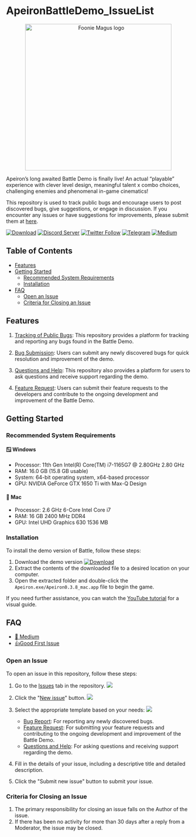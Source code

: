 # ApeironBattleDemo_IssueList

<p align="center">
  <a href="https://fooniemagus.com/">
    <img src="https://fooniemagus.com/foonie_magus_logo_white.png" width="400" alt="Foonie Magus logo">
  </a>
</p>

Apeiron’s long awaited Battle Demo is finally live! An actual “playable” experience with clever level design, meaningful talent x combo choices, challenging enemies and phenomenal in-game cinematics!

This repository is used to track public bugs and encourage users to post discovered bugs, give suggestions, or engage in discussion. If you encounter any issues or have suggestions for improvements, please submit them at [here](https://github.com/FoonieMagus/ApeironBattleDemo_IssueList/issues/new/choose).

[![Download](https://img.shields.io/badge/Platform-Windows_|_macOS-brightgreen?style=for-the-badge)](https://marketplace.apeironnft.com/battle/demo/download/)
[![Discord Server](https://img.shields.io/badge/Discord-7289DA?style=for-the-badge&logo=discord&logoColor=white)](https://discord.gg/apeironnft)
[![Twitter Follow](https://img.shields.io/badge/Twitter-1DA1F2?style=for-the-badge&logo=twitter&logoColor=white)](https://twitter.com/ApeironNFT)
[![Telegram](https://img.shields.io/badge/Telegram-2CA5E0?style=for-the-badge&logo=telegram&logoColor=white)](https://t.me/apeiron_official)
[![Medium](https://img.shields.io/badge/Medium-12100E?style=for-the-badge&logo=medium&logoColor=white)](https://blog.apeironnft.com/)

## Table of Contents

- [Features](#features)
- [Getting Started](#getting-started)
  - [Recommended System Requirements](#recommended-system-requirements)
  - [Installation](#installation)
- [FAQ](#faq)
  - [Open an Issue](#open-an-issue)
  - [Criteria for Closing an Issue](#criteria-for-closing-an-issue)

## Features

1. [Tracking of Public Bugs](https://github.com/FoonieMagus/ApeironBattleDemo_IssueList/issues): This repository provides a platform for tracking and reporting any bugs found in the Battle Demo.

2. [Bug Submission](https://github.com/FoonieMagus/ApeironBattleDemo_IssueList/issues/new?assignees=&labels=bug&template=bug_report.yml&title=%5B%F0%9F%90%9B+Bug+Report%5D%3A+): Users can submit any newly discovered bugs for quick resolution and improvement of the demo.

3. [Questions and Help](https://github.com/FoonieMagus/ApeironBattleDemo_IssueList/issues/new?assignees=&labels=questions+and+help&template=question.yml&title=%5B%F0%9F%A4%94+Questions+and+Help%5D%3A+): This repository also provides a platform for users to ask questions and receive support regarding the demo.

4. [Feature Request](https://github.com/FoonieMagus/ApeironBattleDemo_IssueList/issues/new?assignees=&labels=feature+request&template=feature_request.yml&title=%5B%F0%9F%8D%AD+Feature+Request%5D%3A+): Users can submit their feature requests to the developers and contribute to the ongoing development and improvement of the Battle Demo.

## Getting Started

### Recommended System Requirements

#### 🪟 Windows

- Processor: 11th Gen Intel(R) Core(TM) i7-1165G7 @ 2.80GHz 2.80 GHz
- RAM: 16.0 GB (15.8 GB usable)
- System: 64-bit operating system, x64-based processor
- GPU: NVIDIA GeForce GTX 1650 Ti with Max-Q Design

#### 🍎 Mac

- Processor: 2.6 GHz 6-Core Intel Core i7
- RAM: 16 GB 2400 MHz DDR4
- GPU: Intel UHD Graphics 630 1536 MB

### Installation

To install the demo version of Battle, follow these steps:

1. Download the demo version
   [![Download](https://img.shields.io/badge/Platform-Windows_|_macOS-brightgreen?style=for-the-badge)](https://marketplace.apeironnft.com/battle/demo/download/)
2. Extract the contents of the downloaded file to a desired location on your computer.
3. Open the extracted folder and double-click the `Apeiron.exe/Apeiron0.3.8_mac.app` file to begin the game.

If you need further assistance, you can watch the [YouTube tutorial](https://youtu.be/8YwU5bTxA7o) for a visual guide.

## FAQ

- [📖 Medium](https://blog.apeironnft.com/the-apeiron-dungeon-demo-faq-3622f76f7aab)
- [👍Good First Issue](https://github.com/FoonieMagus/ApeironBattleDemo_IssueList/labels/good%20first%20issue)

### Open an Issue

To open an issue in this repository, follow these steps:

1.  Go to the [Issues](https://github.com/FoonieMagus/ApeironBattleDemo_IssueList/issues) tab in the repository.
    ![](https://i.imgur.com/usbfNYG.png)

2.  Click the "[New issue](https://github.com/FoonieMagus/ApeironBattleDemo_IssueList/issues/new/choose)" button.
    ![](https://i.imgur.com/UlPvtqy.png)

3.  Select the appropriate template based on your needs:
    ![](https://i.imgur.com/34mZ1K0.png)

      - [Bug Report](https://github.com/FoonieMagus/ApeironBattleDemo_IssueList/issues/new?assignees=&labels=bug&template=bug_report.yml&title=%5B%F0%9F%90%9B+Bug+Report%5D%3A+): For reporting any newly discovered bugs.
      - [Feature Request](https://github.com/FoonieMagus/ApeironBattleDemo_IssueList/issues/new?assignees=&labels=feature+request&template=feature_request.yml&title=%5B%F0%9F%8D%AD+Feature+Request%5D%3A+): For submitting your feature requests and contributing to the ongoing development and improvement of the Battle Demo.
      - [Questions and Help](https://github.com/FoonieMagus/ApeironBattleDemo_IssueList/issues/new?assignees=&labels=questions+and+help&template=question.yml&title=%5B%F0%9F%A4%94+Questions+and+Help%5D%3A+): For asking questions and receiving support regarding the demo.

4.  Fill in the details of your issue, including a descriptive title and detailed description.

5.  Click the "Submit new issue" button to submit your issue.

### Criteria for Closing an Issue

1. The primary responsibility for closing an issue falls on the Author of the issue.
2. If there has been no activity for more than 30 days after a reply from a Moderator, the issue may be closed.
